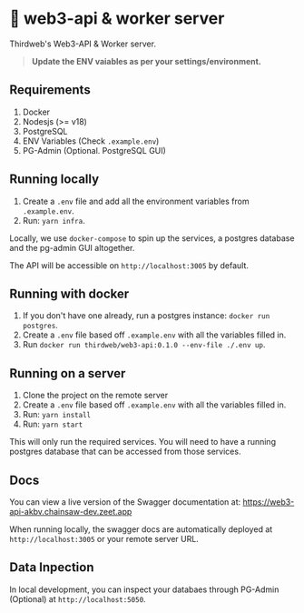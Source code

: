 # 🔑 web3-api & worker server

Thirdweb's Web3-API & Worker server.

> **Update the ENV vaiables as per your settings/environment.**

## Requirements

1. Docker
2. Nodesjs (>= v18)
3. PostgreSQL
4. ENV Variables (Check `.example.env`)
5. PG-Admin (Optional. PostgreSQL GUI)

## Running locally

1. Create a `.env` file and add all the environment variables from `.example.env`.
2. Run: `yarn infra`.

Locally, we use `docker-compose` to spin up the services, a postgres database and the pg-admin GUI altogether.

The API will be accessible on `http://localhost:3005` by default.

## Running with docker

1. If you don't have one already, run a postgres instance: `docker run postgres`.
1. Create a `.env` file based off `.example.env` with all the variables filled in.
1. Run `docker run thirdweb/web3-api:0.1.0 --env-file ./.env up`.

## Running on a server

1. Clone the project on the remote server
2. Create a `.env` file based off `.example.env` with all the variables filled in.
3. Run: `yarn install`
4. Run: `yarn start`

This will only run the required services. You will need to have a running postgres database that can be accessed from those services.

## Docs

You can view a live version of the Swagger documentation at: https://web3-api-akbv.chainsaw-dev.zeet.app

When running locally, the swagger docs are automatically deployed at `http://localhost:3005` or your remote server URL.

## Data Inpection

In local development, you can inspect your databaes through PG-Admin (Optional) at `http://localhost:5050`.
